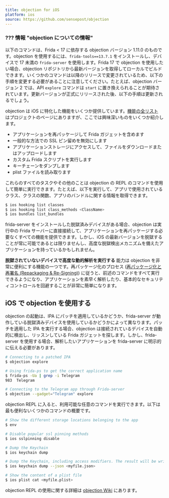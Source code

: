 ```yaml
---
title: objection for iOS
platform: ios
source: https://github.com/sensepost/objection
---
```


### ??? 情報 "objection についての情報"

以下のコマンドは、Frida < 17 に依存する objection バージョン 1.11.0 のものです。objection を使用するには、`frida-tools==13.7.1` をインストールし、デバイスで 17 未満の `frida-server` を使用します。Frida 17 で objection を使用したい場合、objection リポジトリから最新バージョンを取得してローカルでビルドできます。いくつかのコマンドは以降のリリースで変更されているため、以下の手順を変更する必要があることに注意してください。たとえば、objection バージョン 2 では、API `explore` コマンドは `start` に置き換えられることが期待されています。更新バージョンが正式にリリースされた後、以下の手順は更新されるでしょう。

objection は iOS に特化した機能をいくつか提供しています。[機能の全リスト](https://github.com/sensepost/objection/wiki/Features) はプロジェクトのページにありますが、ここでは興味深いものをいくつか紹介します。

- アプリケーションを再パッケージして Frida ガジェットを含めます
- 一般的な方法での SSL ピン留めを無効にします
- アプリケーションストレージにアクセスして、ファイルをダウンロードまたはアップロードします
- カスタム Frida スクリプトを実行します
- キーチェーンをダンプします
- plist ファイルを読み取ります

これらのすべてのタスクやその他のことは objection の REPL のコマンドを使用して簡単に実行できます。たとえば、以下を実行して、アプリで使用されているクラス、クラスの関数、アプリのバンドルに関する情報を取得できます。

```bash
$ ios hooking list classes
$ ios hooking list class_methods <ClassName>
$ ios bundles list_bundles
```

frida-server をインストールした脱獄済みデバイスがある場合、objection は実行中の Frida サーバーに直接接続して、アプリケーションを再パッケージする必要なくすべての機能を提供できます。しかし、iOS の最新バージョンを脱獄することが常に可能であるとは限りませんし、高度な脱獄検出メカニズムを備えたアプリケーションを持っているかもしれません。

**脱獄されていないデバイスで高度な動的解析を実行する** 能力は objection を非常に便利にする機能の一つです。再パッケージ化のプロセス ([再パッケージ化と再署名 (Repackaging & Re-Signing)](../../techniques/ios/MASTG-TECH-0092.md)) に従うと、前述のコマンドをすべて実行できるようになり、アプリケーションを素早く解析したり、基本的なセキュリティコントロールを回避することが非常に簡単になります。

## iOS で objection を使用する

objection の起動は、IPA  にパッチを適用しているかどうか、frida-server が動作している脱獄済みデバイスを使用しているかどうかによって異なります。パッチを適用した IPA を実行する場合、objection は接続されているデバイスを自動的に検出し、リッスンしている Frida ガジェットを探します。しかし、frida-server を使用する場合、解析したいアプリケーションを frida-server に明示的に伝える必要があります。

```bash
# Connecting to a patched IPA
$ objection explore

# Using frida-ps to get the correct application name
$ frida-ps -Ua | grep -i Telegram
983  Telegram

# Connecting to the Telegram app through Frida-server
$ objection --gadget="Telegram" explore
```

objection REPL に入ると、利用可能な任意のコマンドを実行できます。以下は最も便利ないくつかのコマンドの概要です。

```bash
# Show the different storage locations belonging to the app
$ env

# Disable popular ssl pinning methods
$ ios sslpinning disable

# Dump the Keychain
$ ios keychain dump

# Dump the Keychain, including access modifiers. The result will be written to the host in myfile.json
$ ios keychain dump --json <myfile.json>

# Show the content of a plist file
$ ios plist cat <myfile.plist>

```

objection REPL の使用に関する詳細は [objection Wiki](https://github.com/sensepost/objection/wiki/Using-objection "Using Objection") にあります。
